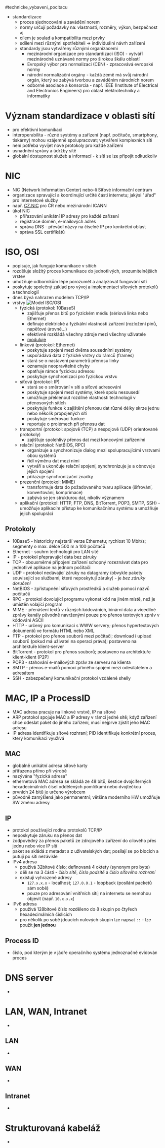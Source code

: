 #technicke_vybaveni_pocitacu 
* standardizace
	* proces sjednocování a zavádění norem
	* normy určují požadavky na: vlastnosti, rozměry, výkon, bezpečnost aj.
	* cílem je soulad a kompatibilita mezi prvky
	* sdílení mezi různými spotřebiteli → individuální návrh zařízení
	* standardy jsou vytvářeny různými organizacemi
		* mezinárodní organizace pro standardizaci (ISO) - vytváří mezinárodně uznávané normy pro širokou škálu oblastí
		* Evropský výbor pro normalizaci (CEN) - zpracovává evropské normy
		* národní normalizační orgány - každá země má svůj národní orgán, který se zabývá tvorbou a zaváděním národních norem
		* odborné asociace a konsorcia - např. IEEE (Institute of Electrical and Electronics Engineers) pro oblast elektrotechniky a informatiky
# Význam standardizace v oblasti sítí
* pro efektivní komunikaci
* interoperabilita - různé systémy a zařízení (např. počítače, smartphony, tiskárny) mohou vzájemně spolupracovat; vytváření komplexních sítí
* není potřeba vyvíjet nové protokoly pro každé zařízení
* usnadnění správy a údržby sítě
* globální dostupnost služeb a informací - k síti se lze připojit odkudkoliv
# NIC
* NIC (Network Information Center) nebo-li Síťové informační centrum
* organizace spravující a koordinující určité části internetu; jakýsi "úřad" pro internetové služby
* např. [CZ.NIC](https://www.nic.cz) pro ČR nebo mezinárodní ICANN 
* úkol NIC
	* přiřazování unikátní IP adresy pro každé zařízení
	* registrace domén, e-mailových adres
	* správa DNS - převádí názvy na číselné IP pro konkrétní oblast
	* správa SSL certifikátů
# ISO, OSI
* popisuje, jak funguje komunikace v sítích
* rozděluje složitý proces komunikace do jednotlivých, srozumitelnějších vrstev
* umožňuje odborníkům lépe porozumět a analyzovat fungování sítí
* poskytuje společný základ pro vývoj a implementaci síťových protokolů a technologií
* dnes bývá nahrazen modelem TCP/IP
* vrstvy
	![Model ISO/OSI](https://upload.wikimedia.org/wikipedia/commons/4/4d/Rm-osi_parallel_cs.svg)
	* fyzická (protokol: 10Base5)
		* zajišťuje přenos bitů po fyzickém médiu (sériová linka nebo Ethernet)
		* definuje elektrické a fyzikální vlastnosti zařízení (rozložení pinů, napěťové úrovně...)
		* efektivně rozkládá všechny zdroje mezi všechny uživatele
		* [moduluje](obsidian://open?vault=E3A&file=TVP%2FMO4%20Sign%C3%A1ly)
	* linková (protokol: Ethernet)
		* poskytuje spojení mezi dvěma sousedními systémy
		* uspořádává data z fyzické vrstvy do rámců (frames)
		* stará se o nastavení parametrů přenosu linky
		* oznamuje neopravitelné chyby
		* opatřuje rámce fyzickou adresou
		* poskytuje synchronizaci pro fyzickou vrstvu
	* síťová (protokol: IP)
		* stará se o směrování v síti a síťové adresování
		* poskytuje spojení mezi systémy, které spolu nesousedí
		* umožňuje překlenout rozdílné vlastnosti technologií v přenosových sítích
		* poskytuje funkce k zajištění přenosu dat různé délky skrze jednu nebo několik propojených sítí
		* poskytuje směrovací funkce
		* reportuje o prolémech při přenosu dat
	* transportní (protokol: spojově (TCP) a nespojově (UDP) orientované protokoly)
		* zajišťuje spolehlivý přenos dat mezi koncovými zařízeními
	* relační (protokol: NetBIOS, RPC)
		* organizuje a synchronizuje dialog mezi spolupracujícími vrstvami obou systémů
		* řídí výměnu dat mezi nimi
		* vytváří a ukončuje relační spojení, synchronizuje je a obnovuje jejich spojení
		* přiřazuje synchronizační značky
	* prezenční (protokol: MIME)
		* transformuje data do požadovaného tvaru aplikace (šifrování, konvertování, komprimace)
		* zabývá se jen strukturou dat, nikoliv významem
	* aplikační (protokol: HTTP, FTP, DNS, BitTorrent, POP3, SMTP, SSH) - umožňuje aplikacím přístup ke komunikačnímu systému a umožňuje jejich spolupráci
## Protokoly
* 10Base5 - historicky nejstarší verze Ethernetu; rychlost 10 Mbit/s; segmenty o max. délce 500 m a 100 počítačů 
* Ethernet - souhrn technologií pro LAN sítě
* IP - protokol přepravující data bez záruky
* TCP - obousměrné připojení zařízení schopný rozeznávat data pro jednotlivé aplikace na jednom počítači
* UDP - protokol nedávající záruky na datagramy (obvykle pakety související se službami, které neposkytují záruky) - je *bez záruky doručení*
* NetBIOS - zpřístupnění síťových prostředků a služeb pomocí názvů počítačů
* RPC - protokol dovolující programu vykonat kód na jiném místě, než je umístěn volající program
* MIME - přenášení textů v různých kódováních, binární data a vícedílné zprávy kanály původně navrženými pouze pro přenos textových zpráv v kódování ASCII
* HTTP - určený pro komunikaci s WWW servery; přenos hypertextových dokumentů ve formátu HTML nebo XML
* FTP - protokol pro přenos souborů mezi počítači; download i upload souborů (pokud má uživatel na operaci práva); postaveno na architektuře klient-server
* BitTorrent - protokol pro přenos souborů; postaveno na architektuře klient-klient (P2P)
* POP3 - stahování e-mailových zpráv ze serveru na klienta
* SMTP - přenos e-mailů pomocí přímého spojení mezi odesílatelem a adresátem
* SSH - zabezpečený komunikační protokol vzdálené shelly
# MAC, IP a ProcessID
* MAC adresa pracuje na linkové vrstvě, IP na síťové
* ARP protokol spojuje MAC a IP adresy v rámci jedné sítě; když zařízení chce odeslat paket do jiného zařízení, musí nejprve zjistit jeho MAC adresu
* IP adresa identifikuje síťové rozhraní; PID identifikuje konkrétní proces, který komunikaci využívá
## MAC
* globálně unikátní adresa síťové karty
* přiřazena přímo při výrobě
* nazývána "fyzická adresa"
* ethernetová MAC adresa se skládá ze 48 bitů; šestice dvojciferných hexadecimálních čísel oddělených pomlčkami nebo dvojtečkou
* prvních 24 bitů je určeno výrobcem
* původně zamýšlená jako permanentní; většina moderního HW umožňuje SW změnu adresy
## IP
* protokol používající rodinu protokolů TCP/IP
* neposkytuje záruku na přenos dat
* zodpovědný za přenos paketů ze zdrojového zařízení do cílového přes jednu nebo více IP sítí
* paket se skládá z metadat a z uživatelských dat; posílají se po blocích a putují po síti nezávisle
* IPv4 adresa
	* používá 32bitové číslo; definovaná 4 oktety (synonym pro byte)
	* dělí se na 3 části - *číslo sítě*, *číslo podsítě* a *číslo síťového rozhraní*
	* existují vyhrazené adresy
		* `127.x.x.x` - localhost; `127.0.0.1` - loopback (posílání packetů sám sobě)
		* pouze pro adresování vnitřních sítí; na internetu se nemohou objevit (např.  `10.x.x.x`)
* IPv6 adresa
	* používá 128bitové číslo rozděleno do 8 skupin po čtyřech hexadecimálních číslicích
	* pro několik po sobě jdoucích nulových skupin lze napsat `::` - lze použít **jen jednou**
## Process ID
* číslo, pod kterým je v jádře operačního systému jednoznačně evidován proces
# DNS server
* 
# LAN, WAN, Intranet
* 
## LAN
* 
## WAN
* 
## Intranet
* 
# Strukturovaná kabeláž
* 
